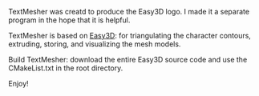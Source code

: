 TextMesher was creatd to produce the Easy3D logo. I made it a separate program in the hope that it is helpful.

TextMesher is based on [Easy3D](https://github.com/LiangliangNan/Easy3D): for triangulating the character contours, 
extruding, storing, and visualizing the mesh models.

Build TextMesher: download the entire Easy3D source code and use the CMakeList.txt in the root directory. 

Enjoy!
